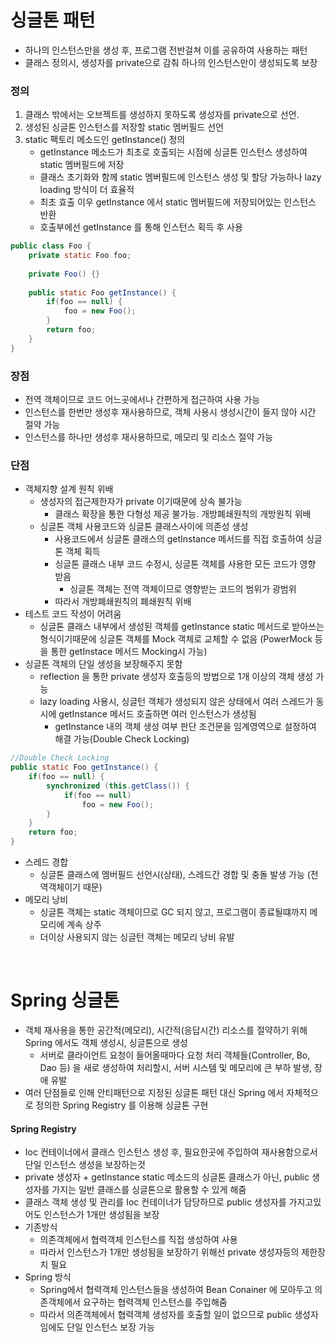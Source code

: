 # 싱글톤 패턴
* 하나의 인스턴스만을 생성 후, 프로그램 전반걸쳐 이를 공유하여 사용하는 패턴
* 클래스 정의시, 생성자를 private으로 감춰 하나의 인스턴스만이 생성되도록 보장

### 정의
1. 클래스 밖에서는 오브젝트를 생성하지 못하도록 생성자를 private으로 선언.
2. 생성된 싱글톤 인스턴스를 저장할 static 멤버필드 선언
3. static 팩토리 메소드인 getInstance() 정의 
   * getInstance 메소드가 최초로 호출되는 시점에 싱글톤 인스턴스 생성하여 static 멤버필드에 저장
   * 클래스 초기화와 함께 static 멤버필드에 인스턴스 생성 및 할당 가능하나 lazy loading 방식이 더 효율적
	* 최초 효출 이우  getInstance 에서 static 멤버필드에 저장되어있는 인스턴스 반환
   * 호출부에선 getInstance 를 통해 인스턴스 획득 후 사용

```java
public class Foo {
	private static Foo foo;
	
	private Foo() {}
	
	public static Foo getInstance() {
		if(foo == null) {
			foo = new Foo();
		}
		return foo;
	}
}
```

### 장점
* 전역 객체이므로 코드 어느곳에서나 간편하게 접근하여 사용 가능
* 인스턴스를 한번만 생성후 재사용하므로, 객체 사용시 생성시간이 들지 않아 시간 절약 가능
* 인스턴스를 하나만 생성후 재사용하므로, 메모리 및 리소스 절약 가능

### 단점
* 객체지향 설계 원칙 위배
	* 생성자의 접근제한자가 private 이기때문에 상속 불가능
		* 클래스 확장을 통한 다형성 제공 불가능. 개방폐쇄원칙의 개방원칙 위배
	* 싱글톤 객체 사용코드와 싱글톤 클래스사이에 의존성 생성
		* 사용코드에서 싱글톤 클래스의 getInstance 메서드를 직접 호출하여 싱글톤 객체 획득
		* 싱글톤 클래스 내부 코드 수정시, 싱글톤 객체를 사용한 모든 코드가 영향 받음
			* 싱글톤 객체는 전역 객체이므로 영향받는 코드의 범위가 광범위
		* 따라서 개방폐쇄원칙의 폐쇄원칙 위배
* 테스트 코드 작성이 어려움
	* 싱글톤 클래스 내부에서 생성된 객체를 getInstance static 메서드로 받아쓰는 형식이기때문에 싱글톤 객체를 Mock 객체로 교체할 수 없음 (PowerMock 등을 통한 getInstace 메서드 Mocking시 가능)
* 싱글톤 객체의 단일 생성을 보장해주지 못함
	* reflection 을 통한 private 생성자 호출등의 방법으로 1개 이상의 객체 생성 가능
	* lazy loading 사용시, 싱글턴 객체가 생성되지 않은 상태에서 여러 스레드가 동시에 getInstance 메서드 호출하면 여러 인스턴스가 생성됨
		* getInstance 내의 객체 생성 여부 판단 조건문을 임계영역으로 설정하여 해결 가능(Double Check Locking)
```java
//Double Check Locking
public static Foo getInstance() {     
	if(foo == null) {                  
		synchronized (this.getClass()) {    
			if(foo == null) 
				foo = new Foo();
		}
	}
	return foo;                       
}
```
* 스레드 경합
	* 싱글톤 클래스에 멤버필드 선언시(상태), 스레드간 경합 및 충돌 발생 가능 (전역객체이기 때문)
* 메모리 낭비
	* 싱글톤 객체는 static 객체이므로 GC 되지 않고, 프로그램이 종료될떄까지 메모리에 계속 상주
	* 더이상 사용되지 않는 싱글턴 객체는 메모리 낭비 유발

<br>

# Spring 싱글톤
* 객체 재사용을 통한 공간적(메모리), 시간적(응답시간) 리소스를 절약하기 위해 Spring 에서도 객체 생성시, 싱글톤으로 생성
	* 서버로 클라이언트 요청이 들어올때마다 요청 처리 객체들(Controller, Bo, Dao 등) 을 새로 생성하여 처리할시, 서버 시스템 및 메모리에 큰 부하 발생, 장애 유발
* 여러 단점들로 인해 안티패턴으로 지정된 싱글톤 패턴 대신 Spring 에서 자체적으로 정의한 Spring Registry 를 이용해 싱글톤 구현

#### Spring Registry
* Ioc 컨테이너에서 클래스 인스턴스 생성 후, 필요한곳에 주입하여 재사용함으로서 단일 인스턴스 생성을 보장하는것 
* private 생성자 + getInstance static 메소드의 싱글톤 클래스가 아닌, public 생성자를 가지는 일반 클래스를 싱글톤으로 활용할 수 있게 해줌
* 클래스 객체 생성 및 관리를 Ioc 컨테이너가 담당하므로 public 생성자를 가지고있어도 인스턴스가 1개만 생성됨을 보장
* 기존방식
	* 의존객체에서 협력객체 인스턴스를 직접 생성하여 사용
	* 따라서 인스턴스가 1개만 생성됨을 보장하기 위해선 private 생성자등의 제한장치 필요
* Spring 방식
	* Spring에서 협력객체 인스턴스들을 생성하여 Bean Conainer 에 모아두고 의존객체에서 요구하는 협력객체 인스턴스를 주입해줌
	* 따라서 의존객체에서 협력객체 생성자를 호출할 일이 없으므로 public 생성자임에도 단일 인스턴스 보장 가능